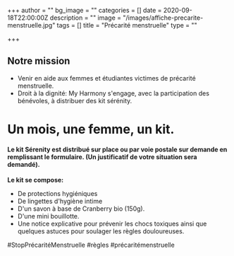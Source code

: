 +++
author = ""
bg_image = ""
categories = []
date = 2020-09-18T22:00:00Z
description = ""
image = "/images/affiche-precarite-menstruelle.jpg"
tags = []
title = "Précarité menstruelle"
type = ""

+++
## Notre mission

* Venir en aide aux femmes et étudiantes victimes de précarité menstruelle.
* Droit à la dignité: My Harmony s'engage, avec la participation des bénévoles, à distribuer des kit sérénity.

# Un mois, une femme, un kit.

#### Le kit Sérenity est distribué sur place ou par voie postale sur demande en remplissant le formulaire. (Un justificatif de votre situation sera demandé).

**Le kit se compose:**

* De protections hygiéniques
* De lingettes d'hygiène intime
* D'un savon à base de Cranberry bio (150g).
* D'une mini bouillotte.
* Une notice explicative pour prévenir les chocs toxiques ainsi que quelques astuces pour soulager les règles douloureuses.

\#StopPrécaritéMenstruelle #règles #précaritémenstruelle 